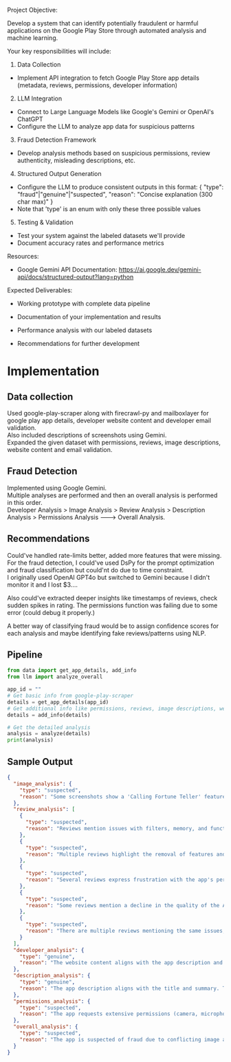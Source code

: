 Project Objective:

Develop a system that can identify potentially fraudulent or harmful applications on the Google Play Store through automated analysis and machine learning.

Your key responsibilities will include:

1. Data Collection
  - Implement API integration to fetch Google Play Store app details (metadata, reviews, permissions, developer information)


2. LLM Integration
  - Connect to Large Language Models like Google's Gemini or OpenAI's ChatGPT
  - Configure the LLM to analyze app data for suspicious patterns


3. Fraud Detection Framework
  - Develop analysis methods based on suspicious permissions, review authenticity, misleading descriptions, etc.

4. Structured Output Generation
  - Configure the LLM to produce consistent outputs in this format:
    { "type": "fraud"|"genuine"|"suspected", "reason": "Concise explanation (300 char max)" }
  - Note that 'type' is an enum with only these three possible values


5. Testing & Validation
  - Test your system against the labeled datasets we'll provide
  - Document accuracy rates and performance metrics

Resources:

- Google Gemini API Documentation: https://ai.google.dev/gemini-api/docs/structured-output?lang=python

Expected Deliverables:

- Working prototype with complete data pipeline

- Documentation of your implementation and results

- Performance analysis with our labeled datasets

- Recommendations for further development

# Implementation

## Data collection

Used google-play-scraper along with firecrawl-py and mailboxlayer for google play app details, developer website content and developer email validation.  
Also included descriptions of screenshots using Gemini.  
Expanded the given dataset with permissions, reviews, image descriptions, website content and email validation.  

## Fraud Detection

Implemented using Google Gemini.  
Multiple analyses are performed and then an overall analysis is performed in this order.  
Developer Analysis > Image Analysis > Review Analysis > Description Analysis > Permissions Analysis ---> Overall Analysis.  

## Recommendations

Could've handled rate-limits better, added more features that were missing.
For the fraud detection, I could've used DsPy for the prompt optimization and fraud classification but could'nt do due to time constraint.  
I originally used OpenAI GPT4o but switched to Gemini because I didn't monitor it and I lost $3....  

Also could've extracted deeper insights like timestamps of reviews, check sudden spikes in rating. The permissions function was failing due to some error (could debug it properly.)  

A better way of classifying fraud would be to assign confidence scores for each analysis and maybe identifying fake reviews/patterns using NLP.  

## Pipeline

```python
from data import get_app_details, add_info
from llm import analyze_overall

app_id = ""
# Get basic info from google-play-scraper
details = get_app_details(app_id)
# Get additional info like permissions, reviews, image descriptions, website content, etc
details = add_info(details)

# Get the detailed analysis
analysis = analyze(details)
print(analysis)
```

## Sample Output
```json
{
  "image_analysis": {
    "type": "suspected",
    "reason": "Some screenshots show a 'Calling Fortune Teller' feature, which deviates from the core description of AI character chat. This suggests potential misleading advertising or unrelated features."
  },
  "review_analysis": [
    {
      "type": "suspected",
      "reason": "Reviews mention issues with filters, memory, and functionality, which may indicate a decline in app quality or attempts to manipulate reviews."
    },
    {
      "type": "suspected",
      "reason": "Multiple reviews highlight the removal of features and the introduction of stricter content filters, which may be an attempt to change the app's functionality."
    },
    {
      "type": "suspected",
      "reason": "Several reviews express frustration with the app's performance, including login issues, slow loading times, and the repetition of responses, which may indicate bot activity."   
    },
    {
      "type": "suspected",
      "reason": "Some reviews mention a decline in the quality of the AI and the bots' inability to remember past conversations, which may be a consequence of the recent updates."
    },
    {
      "type": "suspected",
      "reason": "There are multiple reviews mentioning the same issues, such as the strict filters and the lack of an edit button, which may indicate coordinated feedback or bot activity."      
    }
  ],
  "developer_analysis": {
    "type": "genuine",
    "reason": "The website content aligns with the app description and developer information. No immediate red flags were detected."
  },
  "description_analysis": {
    "type": "genuine",
    "reason": "The app description aligns with the title and summary. The provided screenshots and features match the description of an AI chatbot platform. The developer details and social media links seem legitimate."
  },
  "permissions_analysis": {
    "type": "suspected",
    "reason": "The app requests extensive permissions (camera, microphone, storage access) that, while potentially justifiable for voice/video chat, warrant further scrutiny to ensure they are used appropriately and not for malicious purposes. The 'draw over other apps' permission is also a concern."
  },
  "overall_analysis": {
    "type": "suspected",
    "reason": "The app is suspected of fraud due to conflicting image analysis, review manipulation, and questionable permissions. While developer and description analysis show genuine aspects, the inconsistencies raise concern."
  }
}
```
